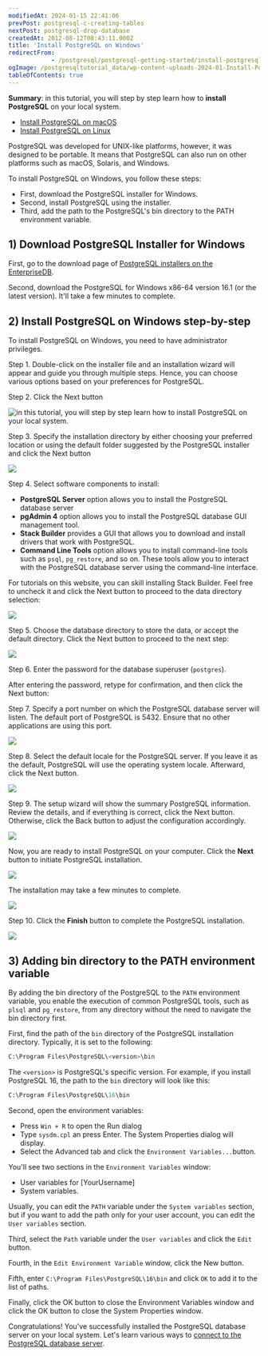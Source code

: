 ```yaml
---
modifiedAt: 2024-01-15 22:41:06
prevPost: postgresql-c-creating-tables
nextPost: postgresql-drop-database
createdAt: 2012-08-12T08:43:11.000Z
title: 'Install PostgreSQL on Windows'
redirectFrom: 
            - /postgresql/postgresql-getting-started/install-postgresql
ogImage: /postgresqltutorial_data/wp-content-uploads-2024-01-Install-PostgreSQL-Windows-Step-1.png
tableOfContents: true
---
```


**Summary**: in this tutorial, you will step by step learn how to **install PostgreSQL** on your local system.

- [Install PostgreSQL on macOS](/postgresql/postgresql-getting-started/install-postgresql-macos)
- [Install PostgreSQL on Linux](/postgresql/postgresql-getting-started/install-postgresql-linux)

PostgreSQL was developed for UNIX-like platforms, however, it was designed to be portable. It means that PostgreSQL can also run on other platforms such as macOS, Solaris, and Windows.

To install PostgreSQL on Windows, you follow these steps:

- First, download the PostgreSQL installer for Windows.
- Second, install PostgreSQL using the installer.
- Third, add the path to the PostgreSQL's bin directory to the PATH environment variable.

## 1) Download PostgreSQL Installer for Windows

First, go to the download page of [PostgreSQL installers on the EnterpriseDB](https://www.enterprisedb.com/downloads/postgres-postgresql-downloads).

Second, download the PostgreSQL for Windows x86-64 version 16.1 (or the latest version). It'll take a few minutes to complete.

## 2) Install PostgreSQL on Windows step-by-step

To install PostgreSQL on Windows, you need to have administrator privileges.

Step 1. Double-click on the installer file and an installation wizard will appear and guide you through multiple steps. Hence, you can choose various options based on your preferences for PostgreSQL.

Step 2. Click the Next button

![in this tutorial, you will step by step learn how to install PostgreSQL on your local system.](/postgresqltutorial_data/wp-content-uploads-2024-01-Install-PostgreSQL-Windows-Step-1.png)

Step 3. Specify the installation directory by either choosing your preferred location or using the default folder suggested by the PostgreSQL installer and click the Next button

![](/postgresqltutorial_data/wp-content-uploads-2024-01-Install-PostgreSQL-Windows-Step-2.png)

Step 4. Select software components to install:

- **PostgreSQL Server** option allows you to install the PostgreSQL database server
- **pgAdmin 4** option allows you to install the PostgreSQL database GUI management tool.
- **Stack Builder** provides a GUI that allows you to download and install drivers that work with PostgreSQL.
- **Command Line Tools** option allows you to install command-line tools such as `psql`, `pg_restore`, and so on. These tools allow you to interact with the PostgreSQL database server using the command-line interface.

For tutorials on this website, you can skill installing Stack Builder. Feel free to uncheck it and click the Next button to proceed to the data directory selection:

![](/postgresqltutorial_data/wp-content-uploads-2024-01-Install-PostgreSQL-Windows-Step-3.png)

Step 5. Choose the database directory to store the data, or accept the default directory. Click the Next button to proceed to the next step:

![](/postgresqltutorial_data/wp-content-uploads-2024-01-Install-PostgreSQL-Windows-Step-4.png)

Step 6. Enter the password for the database superuser (`postgres`).

After entering the password, retype for confirmation, and then click the Next button:

Step 7. Specify a port number on which the PostgreSQL database server will listen. The default port of PostgreSQL is 5432. Ensure that no other applications are using this port.

![](/postgresqltutorial_data/wp-content-uploads-2024-01-Install-PostgreSQL-Windows-Step-6.png)

Step 8. Select the default locale for the PostgreSQL server. If you leave it as the default, PostgreSQL will use the operating system locale. Afterward, click the Next button.

![](/postgresqltutorial_data/wp-content-uploads-2024-01-Install-PostgreSQL-Windows-Step-7.png)

Step 9. The setup wizard will show the summary PostgreSQL information. Review the details, and if everything is correct, click the Next button. Otherwise, click the Back button to adjust the configuration accordingly.

![](/postgresqltutorial_data/wp-content-uploads-2024-01-Install-PostgreSQL-Windows-Step-8.png)

Now, you are ready to install PostgreSQL on your computer. Click the **Next** button to initiate PostgreSQL installation.

![](/postgresqltutorial_data/wp-content-uploads-2024-01-Install-PostgreSQL-Windows-Step-9.png)

The installation may take a few minutes to complete.

![](/postgresqltutorial_data/wp-content-uploads-2024-01-Install-PostgreSQL-Windows-Step-9-1.png)

Step 10. Click the **Finish** button to complete the PostgreSQL installation.

![](/postgresqltutorial_data/wp-content-uploads-2024-01-Install-PostgreSQL-Windows-Step-10.png)

## 3) Adding bin directory to the PATH environment variable

By adding the bin directory of the PostgreSQL to the `PATH` environment variable, you enable the execution of common PostgreSQL tools, such as `plsql` and `pg_restore`, from any directory without the need to navigate the bin directory first.

First, find the path of the `bin` directory of the PostgreSQL installation directory. Typically, it is set to the following:

```sql
C:\Program Files\PostgreSQL\<version>\bin
```

The `<version>` is PostgreSQL's specific version. For example, if you install PostgreSQL 16, the path to the `bin` directory will look like this:

```sql
C:\Program Files\PostgreSQL\16\bin
```

Second, open the environment variables:

- Press `Win + R` to open the Run dialog
- Type `sysdm.cpl` an press Enter. The System Properties dialog will display.
- Select the Advanced tab and click the `Environment Variables...`button.

You'll see two sections in the `Environment Variables` window:

- User variables for \[YourUsername]
- System variables.

Usually, you can edit the `PATH` variable under the `System variables` section, but if you want to add the path only for your user account, you can edit the `User variables` section.

Third, select the `Path` variable under the `User variables` and click the `Edit` button.

Fourth, in the `Edit Environment Variable` window, click the New button.

Fifth, enter `C:\Program Files\PostgreSQL\16\bin` and click `OK` to add it to the list of paths.

Finally, click the OK button to close the Environment Variables window and click the OK button to close the System Properties window.

Congratulations! You've successfully installed the PostgreSQL database server on your local system. Let's learn various ways to [connect to the PostgreSQL database server](/postgresql/postgresql-getting-started/connect-to-postgresql-database).
